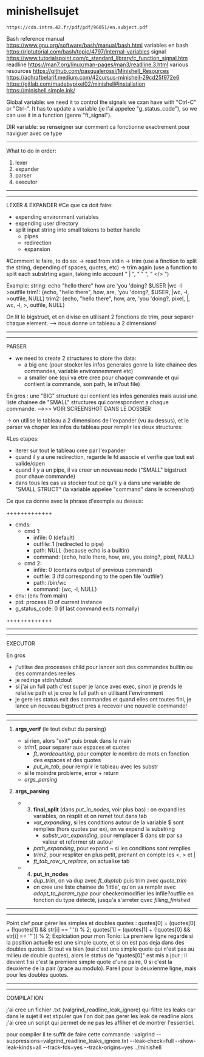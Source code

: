 # minishellsujet

	https://cdn.intra.42.fr/pdf/pdf/96051/en.subject.pdf
Bash reference manual
	https://www.gnu.org/software/bash/manual/bash.html
variables en bash
	https://riptutorial.com/bash/topic/4797/internal-variables
signal
	https://www.tutorialspoint.com/c_standard_library/c_function_signal.htm
readline
	https://man7.org/linux/man-pages/man3/readline.3.html
various resources
	https://github.com/pasqualerossi/Minishell_Resources
	https://achrafbelarif.medium.com/42cursus-minishell-29cd25f972e6
	https://gitlab.com/madebypixel02/minishell#installation
	https://minishell.simple.ink/

Global variable: we need it to control the signals we cxan have with "Ctrl-C" or "Ctrl-\". It has to update a variable (je l'ai appelee "g_status_code"), so we can use it in a function (genre "ft_signal").

DIR variable: se renseigner sur comment ca fonctionne exactrement pour naviguer avec ce type

-------------------------

What to do in order:
1. lexer
2. expander
3. parser
4. executor

-------------------------
-------------------------

LEXER & EXPANDER
#Ce que ca doit faire:
- expending environment variables
- expending user directory
- split input string into small tokens to better handle
	- pipes
	- redirection
	- expansion

#Comment le faire, to do so:
-> read from stdin
-> trim (use a finction to split the string, depending of spaces, quotes, etc)
-> trim again (use a function to split each substrting again, taking into account " | ", " " ", " </> ")

Example:
string: echo "hello      there" how are 'you 'doing? $USER |wc -l >outfile
trim1: {echo, "hello      there", how, are, 'you 'doing?, $USER, |wc, -l, >outfile, NULL}
trim2: {echo, "hello      there", how, are, 'you 'doing?, pixel, |, wc, -l, >, outfile, NULL}

On lit le bigstruct, et on divise en utilisant 2 fonctions de trim, pour separer chaque element.
--> nous donne un tableau a 2 dimensions!


-------------------------
-------------------------


PARSER
- we need to create 2 structures to store the data:
	- a big one (pour stocker les infos generales genre la liste chainee des commandes, variable environnemment etc)
	- a smaller one (qui va etre cree pour chaque commande et qui contient la commande, son path, le in?out file)

En gros : une "BIG" structure qui contient les infos generales mais aussi une liste chainee de "SMALL" structures qui correspondent a chaque commande.
			-->>> VOIR SCREENSHOT DANS LE DOSSIER

-> on utilise le tableau a 2 dimensions de l'expander (vu au dessus), et le parser va choper les infos du tableau pour remplir les deux structures:

#Les etapes:
- iterer sur tout le tableau cree par l'expander
- quand il y a une redirection, regarde le fd associe et verifie que tout est valide/open
- quand il y a un pipe, il va creer un nouveau node ("SMALL" bigstruct pour chaue commande)
- dans tous les cas va stocker tout ce qu'il y a dans une variable de "SMALL STRUCT" (la variable appelee "command" dans le screenshot)

Ce que ca donne avec la phrase d'exemple au dessus:

+++++++++++++

- cmds:
	- cmd 1:
		- infile: 0 (default)
		- outfile: 1 (redirected to pipe)
		- path: NULL (because echo is a builtin)
		- command: {echo, hello there, how, are, you doing?, pixel, NULL}
	- cmd 2:
		- infile: 0 (contains output of previous command)
		- outfile: 3 (fd corresponding to the open file 'outfile')
		- path: /bin/wc
		- command: {wc, -l, NULL}
-  env: (env from main)
-  pid: process ID of current instance
-  g_status_code: 0 (if last command exits normally)

+++++++++++++



-------------------------
-------------------------


EXECUTOR 

En gros
- j'utilise des processes child pour lancer soit des commandes builtin ou des commandes reelles
- je redirige stdin/stdout
- si j'ai un full path c'est super je lance avec exec, sinon je prends le relative path et je cree le full path en utilisant l'environment
- je gere les status exit des commandes et quand elles ont toutes fini, je lance un nouveau bigstruct pres a recevoir une nouvelle commande!

-------------------------
-------------------------

1. **args_verif** (le tout debut du parsing)
	- si rien, alors "exit" puis break dans le main
	- *trim1*, pour separer aux espaces et quotes
		- *ft_wordcounting*, pour compter le nombre de mots en fonction des espaces et des quotes
		- *put_in_tab*, pour remplir le tableau avec les substr
	- si le moindre probleme, error + return
	- *args_parsing*
2. **args_parsing**

	- 3. **final_split** (dans *put_in_nodes*, voir plus bas) : on expand les variables, on resplit et on remet tout dans tab
		- *var_expanding*, si les conditions autour de la variable $ sont remplies (hors quotes par ex), on va expend la substring
			- *substr_var_expanding*, pour remplacer $ dans str par sa valeur et reformer str autour
		- *path_expanding*, pour expand ~ si les conditions sont remplies
		- *trim2*, pour respliter en plus petit, prenant en compte les <, > et |
		- *ft_tab_row_n_replace*, on actualise tab
	- 4. **put_in_nodes**
		- *dup_trim*, on va dup avec *ft_duptab* puis trim avec *quote_trim*
		- on cree une liste chainee de 'little', qu'on va remplir avec *adapt_to_param_type* pour checker/modifier les infile?outfile en fonction du type détecté, jusqu'a s'arreter qvec *filling_finished*


_____________________
_____________________
Point clef pour gérer les simples et doubles quotes :
		quotes[0] = (quotes[0] + (!quotes[1] && str[i] == '\'')) % 2;
		quotes[1] = (quotes[1] + (!quotes[0] && str[i] == '\"')) % 2;
Explciation pour mon Tonio: La premiere ligne regarde si la position actuelle est une simple quote, et si on est pas deja dans des doubles quotes. Si tout va bien (oui c'est une simple quote qui n'est pas au milieu de double quotes), alors le status de "quotes[0]" est mis a jour : il devient 1 si c'est la premiere simple quote d'une paire, 0 si c'est la deuxieme de la pair (grace au modulo).
Pareil pour la deuxienme ligne, mais pour les doubles quotes.
_____________________
_____________________


COMPILATION

j'ai cree un fichier .txt (valgrind_readline_leak_ignore) qui filtre les leaks car dans le sujet il est stipuler que l'on doit pas gerer les leak de readline alors j'ai cree un script qui permet de ne pas les affiher et de montrer l'essentiel.

pour compiler il te suffit de faire cette commande :
	valgrind --suppressions=valgrind_readline_leaks_ignore.txt --leak-check=full --show-leak-kinds=all --track-fds=yes --track-origins=yes ../minishell
